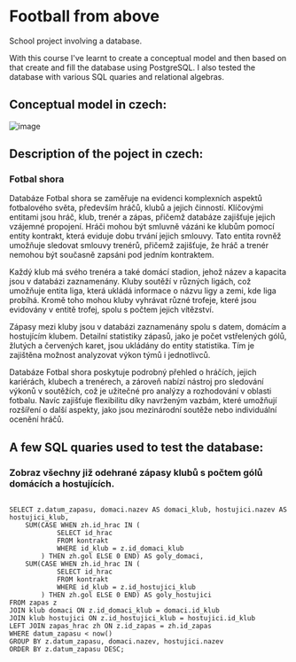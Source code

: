 # Football from above

<p>School project involving a database.</p> 

<p>With this course I've learnt to create a conceptual model and then based on that create and fill the database using PostgreSQL. I also tested the database with various SQL quaries and relational algebras.</p>

<h2>Conceptual model in czech:</h2>

![image](https://github.com/user-attachments/assets/63b2987b-65ab-4541-8fed-86b80b0f3a9f)

<h2>Description of the poject in czech:</h2>
<h3>Fotbal shora</h3>

<p>Databáze Fotbal shora se zaměřuje na evidenci komplexních aspektů fotbalového světa, především hráčů, klubů a jejich činností. Klíčovými entitami jsou hráč, klub, trenér a zápas, přičemž databáze zajišťuje jejich vzájemné propojení. Hráči mohou být smluvně vázáni ke klubům pomocí entity kontrakt, která eviduje dobu trvání jejich smlouvy. Tato entita rovněž umožňuje sledovat smlouvy trenérů, přičemž zajišťuje, že hráč a trenér nemohou být současně zapsáni pod jedním kontraktem.</p>

<p>Každý klub má svého trenéra a také domácí stadion, jehož název a kapacita jsou v databázi zaznamenány. Kluby soutěží v různých ligách, což umožňuje entita liga, která ukládá informace o názvu ligy a zemi, kde liga probíhá. Kromě toho mohou kluby vyhrávat různé trofeje, které jsou evidovány v entitě trofej, spolu s počtem jejich vítězství.</p>

<p>Zápasy mezi kluby jsou v databázi zaznamenány spolu s datem, domácím a hostujícím klubem. Detailní statistiky zápasů, jako je počet vstřelených gólů, žlutých a červených karet, jsou ukládány do entity statistika. Tím je zajištěna možnost analyzovat výkon týmů i jednotlivců.
</p>

<p>Databáze Fotbal shora poskytuje podrobný přehled o hráčích, jejich kariérách, klubech a trenérech, a zároveň nabízí nástroj pro sledování výkonů v soutěžích, což je užitečné pro analýzy a rozhodování v oblasti fotbalu. Navíc zajišťuje flexibilitu díky navrženým vazbám, které umožňují rozšíření o další aspekty, jako jsou mezinárodní soutěže nebo individuální ocenění hráčů.</p>

<h2>A few SQL quaries used to test the database:</h2>
<h3>Zobraz všechny již odehrané zápasy klubů s počtem gólů domácích a hostujících.</h3>
<code>
SELECT z.datum_zapasu, domaci.nazev AS domaci_klub, hostujici.nazev AS hostujici_klub,
    SUM(CASE WHEN zh.id_hrac IN (
            SELECT id_hrac 
            FROM kontrakt 
            WHERE id_klub = z.id_domaci_klub
        ) THEN zh.gol ELSE 0 END) AS goly_domaci,
    SUM(CASE WHEN zh.id_hrac IN (
            SELECT id_hrac 
            FROM kontrakt 
            WHERE id_klub = z.id_hostujici_klub
        ) THEN zh.gol ELSE 0 END) AS goly_hostujici
FROM zapas z
JOIN klub domaci ON z.id_domaci_klub = domaci.id_klub
JOIN klub hostujici ON z.id_hostujici_klub = hostujici.id_klub
LEFT JOIN zapas_hrac zh ON z.id_zapas = zh.id_zapas
WHERE datum_zapasu < now()
GROUP BY z.datum_zapasu, domaci.nazev, hostujici.nazev
ORDER BY z.datum_zapasu DESC;
</code>
